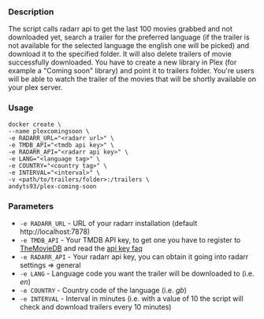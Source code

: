 ### Description ###
The script calls radarr api to get the last 100 movies grabbed and not downloaded yet, search a trailer for the preferred language (if the trailer is not available for the selected language the english one will be picked) and download it to the specified folder. It will also delete trailers of movie successfully downloaded.
You have to create a new library in Plex (for example a "Coming soon" library) and point it to trailers folder.
You're users will be able to watch the trailer of the movies that will be shortly available on your plex server.

### Usage ###
~~~
docker create \
--name plexcomingsoon \
-e RADARR_URL="<radarr url>" \
-e TMDB_API="<tmdb api key>" \
-e RADARR_API="<radarr api key>" \
-e LANG="<language tag>" \
-e COUNTRY="<country tag>" \
-e INTERVAL="<interval>" \
-v <path/to/trailers/folder>:/trailers \
andyts93/plex-coming-soon
~~~


### Parameters ###
* `-e RADARR_URL` - URL of your radarr installation (default http://localhost:7878)
* `-e TMDB_API` - Your TMDB API key, to get one you have to register to [TheMovieDB](http://themoviedb.org) and read the [api key faq](https://www.themoviedb.org/faq/api)
* `-e RADARR_API` - Your radarr api key, you can obtain it going into radarr settings => general
* `-e LANG` - Language code you want the trailer will be downloaded to (i.e. *en*)
* `-e COUNTRY` - Country code of the language (i.e. *gb*)
* `-e INTERVAL` - Interval in minutes (i.e. with a value of 10 the script will check and download trailers every 10 minutes)
